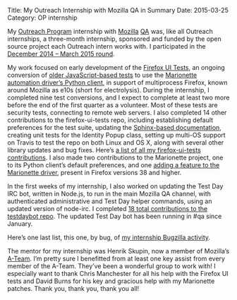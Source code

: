 Title: My Outreach Internship with Mozilla QA in Summary
Date: 2015-03-25
Category: OP internship

My [Outreach Program](https://www.gnome.org/outreachy/) internship with [Mozilla](https://www.mozilla.org)&nbsp;[QA](https://quality.mozilla.org/) was, like all Outreach internships, a three-month internship, sponsored and funded by the open source project each Outreach intern works with. I participated in the [December&nbsp;2014&nbsp;&ndash; March&nbsp;2015 round](https://www.gnome.org/opw/). 

My work focused on early development of the [Firefox UI Tests](https://github.com/mozilla/firefox-ui-tests), an ongoing conversion of [older JavaScript-based tests](https://developer.mozilla.org/en-US/docs/Mozilla/QA/Mozmill_tests) to use the [Marionette automation driver’s Python client](http://marionette-client.readthedocs.org/en/latest/basics.html), in support of multiprocess Firefox, known around Mozilla as e10s (short for electrolysis). During the internship, I completed nine test conversions, and I expect to complete at least two more before the end of the first quarter as a volunteer. Most of these tests are security tests, connecting to remote web servers. I also completed 14&nbsp;other contributions to the firefox-ui-tests repo, including establishing default preferences for the test suite, updating the [Sphinx-based documentation](http://firefox-puppeteer.readthedocs.org/en/latest/index.html), creating unit tests for the Identity Popup class, setting up multi-OS support on Travis to test the repo on both Linux and OS X, along with several other library updates and bug fixes. Here’s [a list of all my firefox-ui-tests contributions](https://github.com/mozilla/firefox-ui-tests/pulls?q=is%3Apr+assignee%3Agalgeek). I also made two contributions to the Marionette project, one to its Python client’s default preferences, and one [adding a feature to the Marionette driver](https://hg.mozilla.org/mozilla-central/rev/efa7c6cf88fc), present in Firefox versions&nbsp;38 and higher.

In the first weeks of my internship, I also worked on updating the Test Day IRC bot, written in Node.js, to run in the main Mozilla QA channel, with authenticated administrative and Test Day helper commands, using an updated version of node-irc. I completed [18&nbsp;total contributions to the testdaybot repo](https://github.com/mozilla/testdaybot/pulls?q=is%3Apr+assignee%3Agalgeek). The updated Test Day bot has been running in #qa since January.

Here’s one last list, this one, by bug, of [my internship Bugzilla activity](https://bugzilla.mozilla.org/buglist.cgi?bug_id=899766%2C1018161%2C1038614%2C1094246%2C1097705%2C1108077%2C1123683%2C1125739%2C1127823%2C1128495%2C1128654%2C1129092%2C1129099%2C1129159%2C1129665%2C1130015%2C1131181%2C1131219%2C1131223%2C1131361%2C1131367%2C1131377%2C1131383%2C1131385%2C1132624%2C1132629%2C1132632%2C1132637%2C1132645%2C1132651%2C1132680%2C1132682%2C1132687%2C1132688%2C1132698%2C1132699%2C1132700%2C1132701%2C1132708%2C1132709%2C1132710%2C1132711%2C1132940%2C1132943%2C1134752%2C1134872%2C1135248%2C1135726%2C1136237%2C1136902%2C1139544%2C1140470&list_id=12123412).

The mentor for my internship was Henrik Skupin, now a member of Mozilla’s [A-Team](https://wiki.mozilla.org/Auto-tools). I’m pretty sure I benefitted from at least one key assist from every member of the A-Team. They’ve been a wonderful group to work with! I especially want to thank Chris Manchester for all his help with the Firefox UI tests and David Burns for his key and gracious help with my Marionette patches. Thank&nbsp;you, thank&nbsp;you, thank&nbsp;you all!
